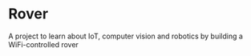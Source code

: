 # Rover
A project to learn about IoT, computer vision and robotics by building a WiFi-controlled rover 
